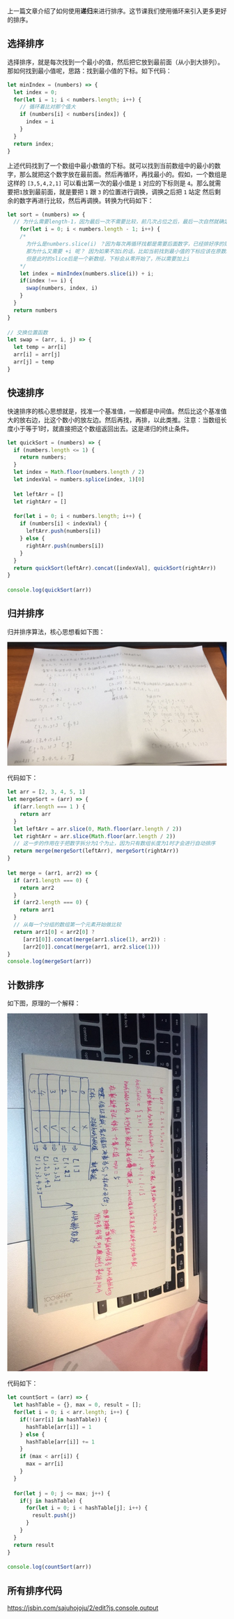上一篇文章介绍了如何使用**递归**来进行排序。这节课我们使用循环来引入更多更好的排序。

## 选择排序

选择排序，就是每次找到一个最小的值，然后把它放到最前面（从小到大排列）。那如何找到最小值呢，思路：找到最小值的下标。如下代码：

```js
let minIndex = (numbers) => {
  let index = 0;
  for(let i = 1; i < numbers.length; i++) {
    // 循环着比对那个值大
    if (numbers[i] < numbers[index]) {
      index = i
    }
  }
  return index;
}
```

上述代码找到了一个数组中最小数值的下标。就可以找到当前数组中的最小的数字，那么就把这个数字放在最前面。然后再循环，再找最小的。假如，一个数组是这样的 `[3,5,4,2,1]` 可以看出第一次的最小值是 `1` 对应的下标则是 `4`。那么就需要把`1`放到最前面，就是要把 `1` 跟 `3` 的位置进行调换，调换之后把 `1` 站定 然后剩余的数字再进行比较，然后再调换。转换为代码如下：

```js
let sort = (numbers) => {
  // 为什么需要length-1，因为最后一次不需要比较，前几次占位之后，最后一次自然就确定位置
	for(let i = 0; i < numbers.length - 1; i++) {
    /*
	  为什么是numbers.slice(i) ？因为每次再循环找都是需要后面数字，已经排好序的则不需要再找
	  那为什么又需要 +i 呢？ 因为如果不加i的话，比如当前找到最小值的下标应该在原数组的第2位，
	  但是此时的slice后是一个新数组，下标会从零开始了，所以需要加上i
	*/
    let index = minIndex(numbers.slice(i)) + i;
    if(index !== i) {
      swap(numbers, index, i)
    }
  }
  return numbers
}

// 交换位置函数
let swap = (arr, i, j) => {
  let temp = arr[i]
  arr[i] = arr[j]
  arr[j] = temp
}
```

## 快速排序

快速排序的核心思想就是，找准一个基准值，一般都是中间值。然后比这个基准值大的放右边，比这个数小的放左边。然后再找，再排，以此类推。注意：当数组长度小于等于1时，就直接把这个数组返回出去。这是递归的终止条件。

```js
let quickSort = (numbers) => {
  if (numbers.length <= 1) {
    return numbers;
  }
  let index = Math.floor(numbers.length / 2)
  let indexVal = numbers.splice(index, 1)[0]
  
  let leftArr = []
  let rightArr = []
  
  for(let i = 0; i < numbers.length; i++) {
    if (numbers[i] < indexVal) {
      leftArr.push(numbers[i])
    } else {
      rightArr.push(numbers[i])
    }
  }
  return quickSort(leftArr).concat([indexVal], quickSort(rightArr))
}

console.log(quickSort(arr))
```

 ## 归并排序

归并排序算法，核心思想看如下图：

<img src="../images/51.jpg" style="zoom:80%;" />

代码如下：

```js
let arr = [2, 3, 4, 5, 1]
let mergeSort = (arr) => {
  if(arr.length === 1 ) {
    return arr
  }
  let leftArr = arr.slice(0, Math.floor(arr.length / 2))
  let rightArr = arr.slice(Math.floor(arr.length / 2))
  // 这一步的作用在于把数字拆分为1个为止，因为只有数组长度为1时才会进行自动排序
  return merge(mergeSort(leftArr), mergeSort(rightArr))
}

let merge = (arr1, arr2) => {
  if (arr1.length === 0) {
    return arr2
  }
  if (arr2.length === 0) {
    return arr1
  }
  // 从每一个分组的数组第一个元素开始做比较  
  return arr1[0] < arr2[0] ?
     [arr1[0]].concat(merge(arr1.slice(1), arr2)) :
     [arr2[0]].concat(merge(arr1, arr2.slice(1)))
}
console.log(mergeSort(arr))
```

## 计数排序

如下图，原理的一个解释：

<img src="../images/52.jpg" style="zoom:80%;" />

代码如下：

```js
let countSort = (arr) => {
  let hashTable = {}, max = 0, result = [];
  for(let i = 0; i < arr.length; i++) {
    if(!(arr[i] in hashTable)) {
      hashTable[arr[i]] = 1
    } else {
      hashTable[arr[i]] += 1
    }
    if (max < arr[i]) {
      max = arr[i]
    }
  }
  
  for(let j = 0; j <= max; j++) {
    if(j in hashTable) {
      for(let i = 0; i < hashTable[j]; i++) {
        result.push(j)
      }
    }
  }
  return result
}

console.log(countSort(arr))
```



## 所有排序代码

https://jsbin.com/sajuhojoju/2/edit?js,console,output

